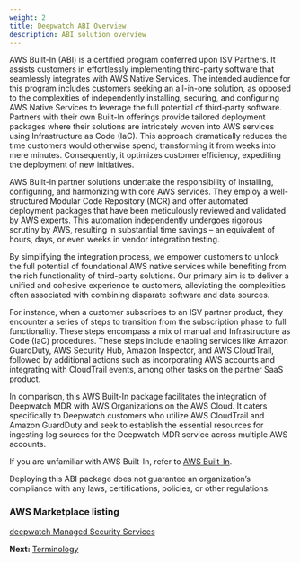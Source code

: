 ```yaml
---
weight: 2
title: Deepwatch ABI Overview
description: ABI solution overview
---
```


AWS Built-In (ABI) is a certified program conferred upon ISV Partners. It assists customers in effortlessly implementing third-party software that seamlessly integrates with AWS Native Services. The intended audience for this program includes customers seeking an all-in-one solution, as opposed to the complexities of independently installing, securing, and configuring AWS Native Services to leverage the full potential of third-party software. Partners with their own Built-In offerings provide tailored deployment packages where their solutions are intricately woven into AWS services using Infrastructure as Code (IaC). This approach dramatically reduces the time customers would otherwise spend, transforming it from weeks into mere minutes. Consequently, it optimizes customer efficiency, expediting the deployment of new initiatives.

AWS Built-In partner solutions undertake the responsibility of installing, configuring, and harmonizing with core AWS services. They employ a well-structured Modular Code Repository (MCR) and offer automated deployment packages that have been meticulously reviewed and validated by AWS experts. This automation independently undergoes rigorous scrutiny by AWS, resulting in substantial time savings – an equivalent of hours, days, or even weeks in vendor integration testing.

By simplifying the integration process, we empower customers to unlock the full potential of foundational AWS native services while benefiting from the rich functionality of third-party solutions. Our primary aim is to deliver a unified and cohesive experience to customers, alleviating the complexities often associated with combining disparate software and data sources.

For instance, when a customer subscribes to an ISV partner product, they encounter a series of steps to transition from the subscription phase to full functionality. These steps encompass a mix of manual and Infrastructure as Code (IaC) procedures. These steps include enabling services like Amazon GuardDuty, AWS Security Hub, Amazon Inspector, and AWS CloudTrail, followed by additional actions such as incorporating AWS accounts and integrating with CloudTrail events, among other tasks on the partner SaaS product.

In comparison, this AWS Built-In package facilitates the integration of Deepwatch MDR with AWS Organizations on the AWS Cloud. It caters specifically to Deepwatch customers who utilize AWS CloudTrail and Amazon GuardDuty and seek to establish the essential resources for ingesting log sources for the Deepwatch MDR service across multiple AWS accounts.

If you are unfamiliar with AWS Built-In, refer to [AWS Built-In](https://aws.amazon.com/partners/built-in-partner-solutions/).

Deploying this ABI package does not guarantee an organization’s compliance with any laws, certifications, policies, or other regulations.

### AWS Marketplace listing

[deepwatch Managed Security Services](https://aws.amazon.com/marketplace/pp/prodview-7xr5ppn2unxfe)

**Next:** [Terminology](/terminologies/index.html)
